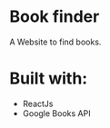 # Book finder

A Website to find books. 

# Built with:
<ul>
<li>ReactJs</li>

<li>Google Books API</li>

</ul>
